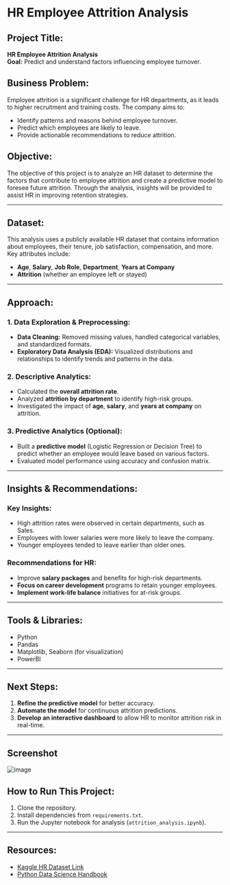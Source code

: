 # HR Employee Attrition Analysis

## Project Title:
**HR Employee Attrition Analysis**  
**Goal:** Predict and understand factors influencing employee turnover.

## Business Problem:
Employee attrition is a significant challenge for HR departments, as it leads to higher recruitment and training costs. The company aims to:
- Identify patterns and reasons behind employee turnover.
- Predict which employees are likely to leave.
- Provide actionable recommendations to reduce attrition.

## Objective:
The objective of this project is to analyze an HR dataset to determine the factors that contribute to employee attrition and create a predictive model to foresee future attrition. Through the analysis, insights will be provided to assist HR in improving retention strategies.

---

## Dataset:
This analysis uses a publicly available HR dataset that contains information about employees, their tenure, job satisfaction, compensation, and more. Key attributes include:
- **Age**, **Salary**, **Job Role**, **Department**, **Years at Company**
- **Attrition** (whether an employee left or stayed)

---

## Approach:

### 1. Data Exploration & Preprocessing:
- **Data Cleaning:** Removed missing values, handled categorical variables, and standardized formats.
- **Exploratory Data Analysis (EDA):** Visualized distributions and relationships to identify trends and patterns in the data.

### 2. Descriptive Analytics:
- Calculated the **overall attrition rate**.
- Analyzed **attrition by department** to identify high-risk groups.
- Investigated the impact of **age**, **salary**, and **years at company** on attrition.

### 3. Predictive Analytics (Optional):
- Built a **predictive model** (Logistic Regression or Decision Tree) to predict whether an employee would leave based on various factors.
- Evaluated model performance using accuracy and confusion matrix.

---

## Insights & Recommendations:
### Key Insights:
- High attrition rates were observed in certain departments, such as Sales.
- Employees with lower salaries were more likely to leave the company.
- Younger employees tended to leave earlier than older ones.

### Recommendations for HR:
- Improve **salary packages** and benefits for high-risk departments.
- **Focus on career development** programs to retain younger employees.
- **Implement work-life balance** initiatives for at-risk groups.

---

## Tools & Libraries:
- Python
- Pandas
- Matplotlib, Seaborn (for visualization)
- PowerBI

---

## Next Steps:
1. **Refine the predictive model** for better accuracy.
2. **Automate the model** for continuous attrition predictions.
3. **Develop an interactive dashboard** to allow HR to monitor attrition risk in real-time.

---
## Screenshot
![image](https://github.com/user-attachments/assets/2bef0c14-3f07-4b4b-a194-a3e175eb5848)


## How to Run This Project:
1. Clone the repository.
2. Install dependencies from `requirements.txt`.
3. Run the Jupyter notebook for analysis (`attrition_analysis.ipynb`).

---

## Resources:
- [Kaggle HR Dataset Link](https://www.kaggle.com/datasets/tsmith007/hr-employee-attrition)
- [Python Data Science Handbook](https://jakevdp.github.io/PythonDataScienceHandbook/)
